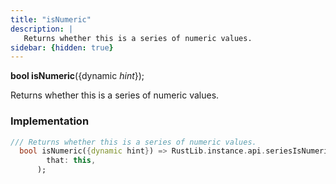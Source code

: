 ```yaml
---
title: "isNumeric"
description: |
   Returns whether this is a series of numeric values.
sidebar: {hidden: true}
---
```

<span class="dart-code"><strong>bool isNumeric</strong>({<span class="nobr">dynamic <i>hint</i></span>});</span>

 Returns whether this is a series of numeric values.
### Implementation
```dart
/// Returns whether this is a series of numeric values.
  bool isNumeric({dynamic hint}) => RustLib.instance.api.seriesIsNumeric(
        that: this,
      );
```


